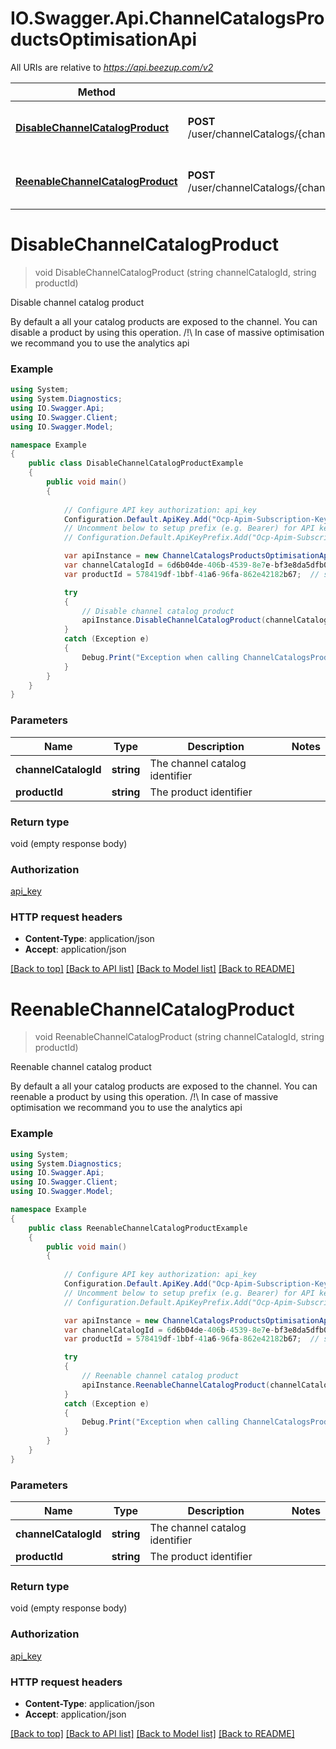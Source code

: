 # IO.Swagger.Api.ChannelCatalogsProductsOptimisationApi

All URIs are relative to *https://api.beezup.com/v2*

Method | HTTP request | Description
------------- | ------------- | -------------
[**DisableChannelCatalogProduct**](ChannelCatalogsProductsOptimisationApi.md#disablechannelcatalogproduct) | **POST** /user/channelCatalogs/{channelCatalogId}/products/{productId}/disable | Disable channel catalog product
[**ReenableChannelCatalogProduct**](ChannelCatalogsProductsOptimisationApi.md#reenablechannelcatalogproduct) | **POST** /user/channelCatalogs/{channelCatalogId}/products/{productId}/reenable | Reenable channel catalog product


<a name="disablechannelcatalogproduct"></a>
# **DisableChannelCatalogProduct**
> void DisableChannelCatalogProduct (string channelCatalogId, string productId)

Disable channel catalog product

By default a all your catalog products are exposed to the channel. You can disable a product by using this operation. /!\\ In case of massive optimisation we recommand you to use the analytics api 

### Example
```csharp
using System;
using System.Diagnostics;
using IO.Swagger.Api;
using IO.Swagger.Client;
using IO.Swagger.Model;

namespace Example
{
    public class DisableChannelCatalogProductExample
    {
        public void main()
        {
            
            // Configure API key authorization: api_key
            Configuration.Default.ApiKey.Add("Ocp-Apim-Subscription-Key", "YOUR_API_KEY");
            // Uncomment below to setup prefix (e.g. Bearer) for API key, if needed
            // Configuration.Default.ApiKeyPrefix.Add("Ocp-Apim-Subscription-Key", "Bearer");

            var apiInstance = new ChannelCatalogsProductsOptimisationApi();
            var channelCatalogId = 6d6b04de-406b-4539-8e7e-bf3e8da5dfb0;  // string | The channel catalog identifier
            var productId = 578419df-1bbf-41a6-96fa-862e42182b67;  // string | The product identifier

            try
            {
                // Disable channel catalog product
                apiInstance.DisableChannelCatalogProduct(channelCatalogId, productId);
            }
            catch (Exception e)
            {
                Debug.Print("Exception when calling ChannelCatalogsProductsOptimisationApi.DisableChannelCatalogProduct: " + e.Message );
            }
        }
    }
}
```

### Parameters

Name | Type | Description  | Notes
------------- | ------------- | ------------- | -------------
 **channelCatalogId** | **string**| The channel catalog identifier | 
 **productId** | **string**| The product identifier | 

### Return type

void (empty response body)

### Authorization

[api_key](../README.md#api_key)

### HTTP request headers

 - **Content-Type**: application/json
 - **Accept**: application/json

[[Back to top]](#) [[Back to API list]](../README.md#documentation-for-api-endpoints) [[Back to Model list]](../README.md#documentation-for-models) [[Back to README]](../README.md)

<a name="reenablechannelcatalogproduct"></a>
# **ReenableChannelCatalogProduct**
> void ReenableChannelCatalogProduct (string channelCatalogId, string productId)

Reenable channel catalog product

By default a all your catalog products are exposed to the channel. You can reenable a product by using this operation. /!\\ In case of massive optimisation we recommand you to use the analytics api 

### Example
```csharp
using System;
using System.Diagnostics;
using IO.Swagger.Api;
using IO.Swagger.Client;
using IO.Swagger.Model;

namespace Example
{
    public class ReenableChannelCatalogProductExample
    {
        public void main()
        {
            
            // Configure API key authorization: api_key
            Configuration.Default.ApiKey.Add("Ocp-Apim-Subscription-Key", "YOUR_API_KEY");
            // Uncomment below to setup prefix (e.g. Bearer) for API key, if needed
            // Configuration.Default.ApiKeyPrefix.Add("Ocp-Apim-Subscription-Key", "Bearer");

            var apiInstance = new ChannelCatalogsProductsOptimisationApi();
            var channelCatalogId = 6d6b04de-406b-4539-8e7e-bf3e8da5dfb0;  // string | The channel catalog identifier
            var productId = 578419df-1bbf-41a6-96fa-862e42182b67;  // string | The product identifier

            try
            {
                // Reenable channel catalog product
                apiInstance.ReenableChannelCatalogProduct(channelCatalogId, productId);
            }
            catch (Exception e)
            {
                Debug.Print("Exception when calling ChannelCatalogsProductsOptimisationApi.ReenableChannelCatalogProduct: " + e.Message );
            }
        }
    }
}
```

### Parameters

Name | Type | Description  | Notes
------------- | ------------- | ------------- | -------------
 **channelCatalogId** | **string**| The channel catalog identifier | 
 **productId** | **string**| The product identifier | 

### Return type

void (empty response body)

### Authorization

[api_key](../README.md#api_key)

### HTTP request headers

 - **Content-Type**: application/json
 - **Accept**: application/json

[[Back to top]](#) [[Back to API list]](../README.md#documentation-for-api-endpoints) [[Back to Model list]](../README.md#documentation-for-models) [[Back to README]](../README.md)

